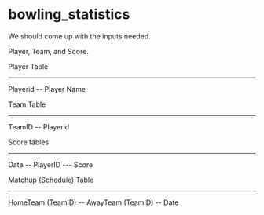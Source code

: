 # bowling_statistics

We should come up with the inputs needed.

Player, Team, and Score.

Player Table
_____________
Playerid -- Player Name

Team Table
_________
TeamID -- Playerid

Score tables
_________
Date -- PlayerID --- Score

Matchup (Schedule) Table
_________
HomeTeam (TeamID) -- AwayTeam (TeamID) -- Date


